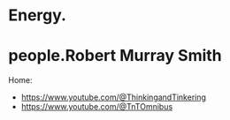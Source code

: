 # Energy.
# people.Robert Murray Smith
Home:
- https://www.youtube.com/@ThinkingandTinkering
- https://www.youtube.com/@TnTOmnibus
